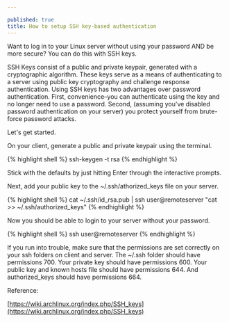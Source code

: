 ```yaml
---

published: true
title: How to setup SSH key-based authentication
---
```

Want to log in to your Linux server without using your password AND be more secure? You can do this with SSH keys.

SSH Keys consist of a public and private keypair, generated with a cryptographic algorithm. These keys serve as a means of authenticating to a server using public key cryptography and challenge response authentication. Using SSH keys has two advantages over password authentication. First, convenience–you can authenticate using the key and no longer need to use a password. Second, (assuming you've disabled password authentication on your server) you protect yourself from brute-force password attacks.

Let's get started.

On your client, generate a public and private keypair using the terminal.

{% highlight shell %}
ssh-keygen -t rsa
{% endhighlight %}

Stick with the defaults by just hitting Enter through the interactive prompts.

Next, add your public key to the ~/.ssh/athorized_keys file on your server.

{% highlight shell %}
cat ~/.ssh/id_rsa.pub | ssh user@remoteserver "cat >> ~/.ssh/authorized_keys"
{% endhighlight %}

Now you should be able to login to your server without your password.

{% highlight shell %}
ssh user@remoteserver
{% endhighlight %}

If you run into trouble, make sure that the permissions are set correctly on your ssh folders on client and server. The ~/.ssh folder should have permissions 700. Your private key should have permissions 600. Your public key and known hosts file should have permissions 644. And authorized_keys should have permissions 664.

Reference:

[https://wiki.archlinux.org/index.php/SSH_keys](https://wiki.archlinux.org/index.php/SSH_keys)
